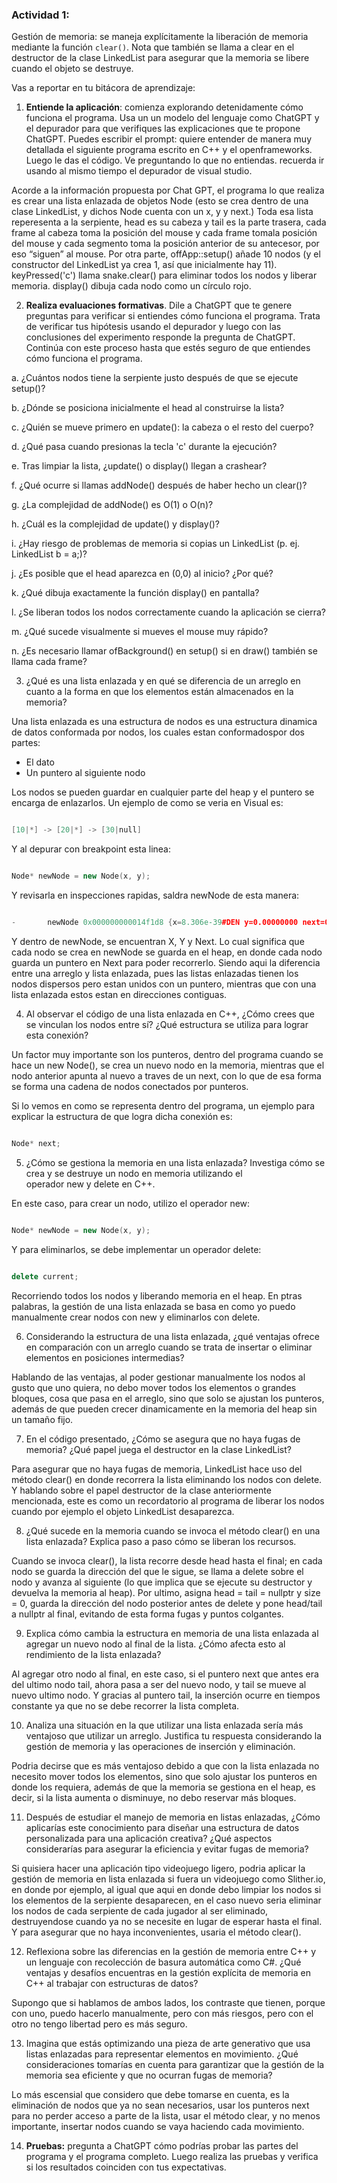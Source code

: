 ### Actividad 1:

Gestión de memoria: se maneja explícitamente la liberación de memoria mediante la función `clear()`. Nota que también se llama a clear en el destructor de la clase LinkedList para asegurar que la memoria se libere cuando el objeto se destruye.

Vas a reportar en tu bitácora de aprendizaje:

1. **Entiende la aplicación**: comienza explorando detenidamente cómo funciona el programa. Usa un un modelo del lenguaje como ChatGPT y el depurador para que verifiques las explicaciones que te propone ChatGPT. Puedes escribir el prompt: quiere entender de manera muy detallada el siguiente programa escrito en C++ y el openframeworks. Luego le das el código. Ve preguntando lo que no entiendas. recuerda ir usando al mismo tiempo el depurador de visual studio.

Acorde a la información propuesta por Chat GPT, el programa lo que realiza es crear una lista enlazada de objetos Node (esto se crea dentro de una clase LinkedList, y dichos Node cuenta con un x, y y next.) Toda esa lista reperesenta a la serpiente, head es su cabeza y tail es la parte trasera, cada frame al cabeza toma la posición del mouse y cada frame tomala posición del mouse y cada segmento toma la posición anterior de su antecesor, por eso “siguen” al mouse.
Por otra parte, offApp::setup() añade 10 nodos (y el constructor del LinkedList ya crea 1, así que inicialmente hay 11). keyPressed('c') llama snake.clear() para eliminar todos los nodos y liberar memoria. display() dibuja cada nodo como un círculo rojo.

2. **Realiza evaluaciones formativas**. Dile a ChatGPT que te genere preguntas para verificar si entiendes cómo funciona el programa. Trata de verificar tus hipótesis usando el depurador y luego con las conclusiones del experimento responde la pregunta de ChatGPT. Continúa con este proceso hasta que estés seguro de que entiendes cómo funciona el programa.


a. ¿Cuántos nodos tiene la serpiente justo después de que se ejecute setup()?

b. ¿Dónde se posiciona inicialmente el head al construirse la lista?

c. ¿Quién se mueve primero en update(): la cabeza o el resto del cuerpo?

d. ¿Qué pasa cuando presionas la tecla 'c' durante la ejecución?

e. Tras limpiar la lista, ¿update() o display() llegan a crashear?

f. ¿Qué ocurre si llamas addNode() después de haber hecho un clear()?

g. ¿La complejidad de addNode() es O(1) o O(n)?

h. ¿Cuál es la complejidad de update() y display()?

i. ¿Hay riesgo de problemas de memoria si copias un LinkedList (p. ej. LinkedList b = a;)?

j. ¿Es posible que el head aparezca en (0,0) al inicio? ¿Por qué?

k. ¿Qué dibuja exactamente la función display() en pantalla?

l. ¿Se liberan todos los nodos correctamente cuando la aplicación se cierra?

m. ¿Qué sucede visualmente si mueves el mouse muy rápido?

n. ¿Es necesario llamar ofBackground() en setup() si en draw() también se llama cada frame?



3. ¿Qué es una lista enlazada y en qué se diferencia de un arreglo en cuanto a la forma en que los elementos están almacenados en la memoria?

Una lista enlazada es una estructura de nodos es una estructura dinamica de datos conformada por nodos, los cuales estan conformadospor dos partes:

- El dato
- Un puntero al siguiente nodo

Los nodos se pueden guardar en cualquier parte del heap y el puntero se encarga de enlazarlos. Un ejemplo de como se veria en Visual es:

```cpp

[10|*] -> [20|*] -> [30|null]

```

Y al depurar con breakpoint esta linea:

```cpp

Node* newNode = new Node(x, y);

```
Y revisarla en inspecciones rapidas, saldra newNode de esta manera:

```cpp

-		newNode	0x000000000014f1d8 {x=8.306e-39#DEN y=0.00000000 next=0x00000000005a7280 {x=3.41384697 y=1.401e-45#DEN ...} }	Node *

```
Y dentro de newNode, se encuentran X, Y y Next. Lo cual significa que cada nodo se crea en newNode se guarda en el heap, en donde cada nodo guarda un puntero en Next para poder recorrerlo. Siendo aqui la diferencia entre una arreglo y lista enlazada, pues las listas enlazadas tienen los nodos dispersos pero estan unidos con un puntero, mientras que con una lista enlazada estos estan en direcciones contiguas.

4. Al observar el código de una lista enlazada en C++, ¿Cómo crees que se vinculan los nodos entre sí? ¿Qué estructura se utiliza para lograr esta conexión?

Un factor muy importante son los punteros, dentro del programa cuando se hace un new Node(), se crea un nuevo nodo en la memoria, mientras que el nodo anterior apunta al nuevo a traves de un next, con lo que de esa forma se forma una cadena de nodos conectados por punteros.

Si lo vemos en como se representa dentro del programa, un ejemplo para explicar la estructura de que logra dicha conexión es:

```cpp

Node* next;

```

5. ¿Cómo se gestiona la memoria en una lista enlazada? Investiga cómo se crea y se destruye un nodo en memoria utilizando el operador new y delete en C++.

En este caso, para crear un nodo, utilizo el operador new:

```cpp

Node* newNode = new Node(x, y);

```

Y para eliminarlos, se debe implementar un operador delete:

```cpp

delete current;

```

Recorriendo todos los nodos y liberando memoria en el heap. En ptras palabras, la gestión de una lista enlazada se basa en como yo puedo manualmente crear nodos con new y eliminarlos con delete.

6. Considerando la estructura de una lista enlazada, ¿qué ventajas ofrece en comparación con un arreglo cuando se trata de insertar o eliminar elementos en posiciones intermedias?

Hablando de las ventajas, al poder gestionar manualmente los nodos al gusto que uno quiera, no debo mover todos los elementos o grandes bloques, cosa que pasa en el arreglo, sino que solo se ajustan los punteros, además de que pueden crecer dinamicamente en la memoria del heap sin un tamaño fijo.

7. En el código presentado, ¿Cómo se asegura que no haya fugas de memoria? ¿Qué papel juega el destructor en la clase LinkedList?

Para asegurar que no haya fugas de memoria, LinkedList hace uso del método clear() en donde recorrera la lista eliminando los nodos con delete. Y hablando sobre el papel destructor de la clase anteriormente mencionada, este es como un recordatorio al programa de liberar los nodos cuando por ejemplo el objeto LinkedList desaparezca.

8. ¿Qué sucede en la memoria cuando se invoca el método clear() en una lista enlazada? Explica paso a paso cómo se liberan los recursos.

Cuando se invoca clear(), la lista recorre desde head hasta el final; en cada nodo se guarda la dirección del que le sigue, se llama a delete sobre el nodo y avanza al siguiente (lo que implica que se ejecute su destructor y devuelva la memoria al heap). Por ultimo, asigna head = tail = nullptr y size = 0, guarda la dirección del nodo posterior antes de delete y pone head/tail a nullptr al final, evitando de esta forma fugas y puntos colgantes.

9. Explica cómo cambia la estructura en memoria de una lista enlazada al agregar un nuevo nodo al final de la lista. ¿Cómo afecta esto al rendimiento de la lista enlazada?

Al agregar otro nodo al final, en este caso, si el puntero next que antes era del ultimo nodo tail, ahora pasa a ser del nuevo nodo, y tail se mueve al nuevo ultimo nodo. Y gracias al puntero tail, la inserción ocurre en tiempos constante ya que no se debe recorrer la lista completa.


10. Analiza una situación en la que utilizar una lista enlazada sería más ventajoso que utilizar un arreglo. Justifica tu respuesta considerando la gestión de memoria y las operaciones de inserción y eliminación.

Podria decirse que es más ventajoso debido a que con la lista enlazada no necesito mover todos los elementos, sino que solo ajustar los punteros en donde los requiera, además de que la memoria se gestiona en el heap, es decir, si la lista aumenta o disminuye, no debo reservar más bloques.

11. Después de estudiar el manejo de memoria en listas enlazadas, ¿Cómo aplicarías este conocimiento para diseñar una estructura de datos personalizada para una aplicación creativa? ¿Qué aspectos considerarías para asegurar la eficiencia y evitar fugas de memoria?

Si quisiera hacer una aplicación tipo videojuego ligero, podria aplicar la gestión de memoria en lista enlazada si fuera un videojuego como Slither.io, en donde por ejemplo, al igual que aqui en donde debo limpiar los nodos si los elementos de la serpiente desaparecen, en el caso nuevo seria eliminar los nodos de cada serpiente de cada jugador al ser eliminado, destruyendose cuando ya no se necesite en lugar de esperar hasta el final. Y para asegurar que no haya inconvenientes, usaria el método clear().

12. Reflexiona sobre las diferencias en la gestión de memoria entre C++ y un lenguaje con recolección de basura automática como C#. ¿Qué ventajas y desafíos encuentras en la gestión explícita de memoria en C++ al trabajar con estructuras de datos?

Supongo que si hablamos de ambos lados, los contraste que tienen, porque con uno, puedo hacerlo manualmente, pero con más riesgos, pero con el otro no tengo libertad pero es más seguro.

13. Imagina que estás optimizando una pieza de arte generativo que usa listas enlazadas para representar elementos en movimiento. ¿Qué consideraciones tomarías en cuenta para garantizar que la gestión de la memoria sea eficiente y que no ocurran fugas de memoria?

Lo más escensial que considero que debe tomarse en cuenta, es la eliminación de nodos que ya no sean necesarios, usar los punteros next para no perder acceso a parte de la lista, usar el método clear, y no menos importante, insertar nodos cuando se vaya haciendo cada movimiento.


14. **Pruebas:** pregunta a ChatGPT cómo podrías probar las partes del programa y el programa completo. Luego realiza las pruebas y verifica si los resultados coinciden con tus expectativas.